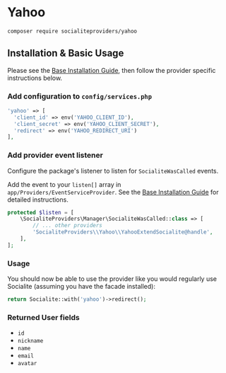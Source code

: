 # Yahoo

```bash
composer require socialiteproviders/yahoo
```

## Installation & Basic Usage

Please see the [Base Installation Guide](https://socialiteproviders.com/usage/), then follow the provider specific instructions below.

### Add configuration to `config/services.php`

```php
'yahoo' => [    
  'client_id' => env('YAHOO_CLIENT_ID'),  
  'client_secret' => env('YAHOO_CLIENT_SECRET'),  
  'redirect' => env('YAHOO_REDIRECT_URI') 
],
```

### Add provider event listener

Configure the package's listener to listen for `SocialiteWasCalled` events.

Add the event to your `listen[]` array in `app/Providers/EventServiceProvider`. See the [Base Installation Guide](https://socialiteproviders.com/usage/) for detailed instructions.

```php
protected $listen = [
    \SocialiteProviders\Manager\SocialiteWasCalled::class => [
        // ... other providers
        'SocialiteProviders\\Yahoo\\YahooExtendSocialite@handle',
    ],
];
```

### Usage

You should now be able to use the provider like you would regularly use Socialite (assuming you have the facade installed):

```php
return Socialite::with('yahoo')->redirect();
```

### Returned User fields

- ``id``
- ``nickname``
- ``name``
- ``email``
- ``avatar``
